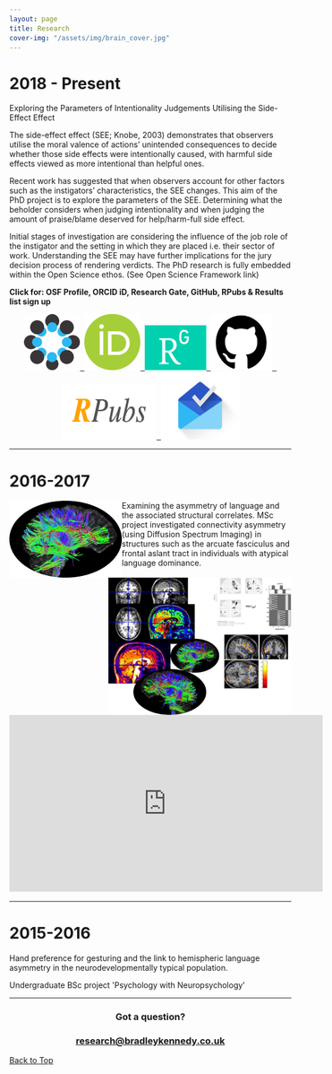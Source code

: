 ```yaml
---
layout: page
title: Research
cover-img: "/assets/img/brain_cover.jpg"
---
```

<a name="TopOfPage"></a>

<!-- <script>
  var div = document.createElement('div');
  div.className = 'fb-customerchat';
  div.setAttribute('page_id', '421258858310082');
  div.setAttribute('ref', 'b64:cGVyc193ZWJzaXRl');
  div.setAttribute('theme_color', '#082954');
  div.setAttribute('logged_in_greeting', 'Hey! Want to get involved in this research?');
  document.body.appendChild(div);
  window.fbMessengerPlugins = window.fbMessengerPlugins || {
    init: function () {
      FB.init({
        appId            : '1678638095724206',
        autoLogAppEvents : true,
        xfbml            : true,
        version          : 'v3.3'
      });
    }, callable: []
  };
  window.fbAsyncInit = window.fbAsyncInit || function () {
    window.fbMessengerPlugins.callable.forEach(function (item) { item(); });
    window.fbMessengerPlugins.init();
  };
  setTimeout(function () {
    (function (d, s, id) {
      var js, fjs = d.getElementsByTagName(s)[0];
      if (d.getElementById(id)) { return; }
      js = d.createElement(s);
      js.id = id;
      js.src = "//connect.facebook.net/en_US/sdk/xfbml.customerchat.js";
      fjs.parentNode.insertBefore(js, fjs);
    }(document, 'script', 'facebook-jssdk'));
  }, 0);
</script> --->

<!--- <h3 style="text-align: center;"><strong>Want to get involved?</strong></h3>
<h3 style="text-align: center;">Click below to chat in Messenger</h3>

<!--- <script> window.fbMessengerPlugins = window.fbMessengerPlugins || { init : function() { FB.init({ appId: "1678638095724206", xfbml: true, version: "v3.0" }); }, callable : [] }; window.fbAsyncInit = window.fbAsyncInit || function() { window.fbMessengerPlugins.callable.forEach( function( item ) { item(); } ); window.fbMessengerPlugins.init(); }; setTimeout( function() { (function(d, s, id){ var js, fjs = d.getElementsByTagName(s)[0]; if (d.getElementById(id)) { return; } js = d.createElement(s); js.id = id; js.src = "//connect.facebook.net/en_US/sdk.js"; fjs.parentNode.insertBefore(js, fjs); }(document, 'script', 'facebook-jssdk')); }, 0); </script> <div class="fb-send-to-messenger test-fb-send-to-messenger" messenger_app_id="1678638095724206" page_id="421258858310082" data-ref="" color="White" size="xlarge" cta_text="GET_STARTED"> </div>

<!--- <p><em>*(requires Faceboook log-in)</em></p> --->

# 2018 - Present
Exploring the Parameters of Intentionality Judgements Utilising the Side-Effect Effect

The side-effect effect (SEE; Knobe, 2003) demonstrates that observers utilise the moral valence of actions’ unintended consequences to decide whether those side effects were intentionally caused, with harmful side effects viewed as more intentional than helpful ones.

Recent work has suggested that when observers account for other factors such as the instigators’ characteristics, the SEE changes. This aim of the PhD project is to explore the parameters of the SEE. Determining what the beholder considers when judging intentionality and when judging the amount of praise/blame deserved for help/harm-full side effect.

Initial stages of investigation are considering the influence of the job role of the instigator and the setting in which they are placed i.e. their sector of work. Understanding the SEE may have further implications for the jury decision process of rendering verdicts. The PhD research is fully embedded within the Open Science ethos. (See Open Science Framework link)

**Click for: OSF Profile, ORCID iD, Research Gate, GitHub, RPubs & Results list sign up**  
<p style="text-align: center;"><a href="http://osf.io/ekmyr" target="_blank" rel="noopener"><img title="Click here for Open Science Framework Profile" src="/assets/img/osf icon circle.png" alt="Open Science Framework" width="100" height="100" />&nbsp;&nbsp;</a><a href="https://orcid.org/0000-0003-4636-2210" target="_blank" rel="noopener"><img title="Click here for ORCID iD" src="/assets/img/logos/ORCIDiD_icon.png" alt="ORCID iD" width="100" height="100" />&nbsp;&nbsp;</a><a href="https://www.researchgate.net/profile/Bradley_Kennedy2" target="_blank" rel="noopener"><img title="Click here for Research Gate Profile" src="/assets/img/Research_gate_icon.png" alt="Research Gate Logo" width="110" height="80" />&nbsp;&nbsp;</a><a href="https://github.com/b-kennedy0" target="_blank" rel="noopener"><img title="Click here for GitHub Profile" src="/assets/img/github_icon.png" alt="GitHub Logo" width="110" height="100" />&nbsp;&nbsp;</a><a href="http://rpubs.com/bkennedy" target="_blank" rel="noopener"><img title="Click here for RPubs Profile" src="/assets/img/RPubs_icon.png" alt="RPubs Logo" width="170" height="100" />&nbsp;&nbsp;</a><a href="http://link.bradleykennedy.co.uk/results" target="_blank" rel="noopener"><img title="Click here to sign up" src="/assets/img/email_icon.gif" alt="Email icon" width="140" height="120" /></a></p>

---
# 2016-2017  
<img style="float: left;" src="https://github.com/b-kennedy0/b-kennedy0.github.io/blob/master/assets/img/COPYB0452_DTI_thresh35_LHem.png?raw=true" width="201" height="137" />
Examining the asymmetry of language and the associated structural correlates.

<img style="float: right;" src="https://github.com/b-kennedy0/b-kennedy0.github.io/blob/master/assets/img/brain1.jpg?raw=true" alt="" width="327" height="245" />
MSc project investigated connectivity asymmetry (using Diffusion Spectrum Imaging) in structures such as the arcuate fasciculus and frontal aslant tract in individuals with atypical language dominance.

<p align="center"><iframe width="560" height="315" src="https://www.youtube.com/embed/6XZ54ijJYSk" frameborder="0" allow="accelerometer; autoplay; encrypted-media; gyroscope; picture-in-picture" allowfullscreen></iframe></p>

---
# 2015-2016
Hand preference for gesturing and the link to hemispheric language asymmetry in the neurodevelopmentally typical population.

Undergraduate BSc project 'Psychology with Neuropsychology'

---

<h3 style="text-align: center;">Got a question?</h3>
<h3 style="text-align: center;"><a href="mailto:research@bradleykennedy.co.uk">research@bradleykennedy.co.uk</a></h3>

[Back to Top](#TopOfPage)
